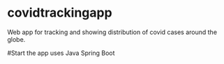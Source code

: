 # covidtrackingapp
Web app for tracking and showing distribution of covid cases around the globe.

#Start the app
uses Java Spring Boot
